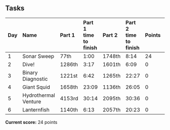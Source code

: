 ## Tasks

| Day | Name                               | Part 1 | Part 1 time to finish  | Part 2 | Part 2 time to finish | Points      | Combined runtime (ms) |
| --- | :--------------------------------- |:------ |:------------------------- |:------ | :------------------------ | :-----------| :---------------------|
| 1   | Sonar Sweep                        | 77th   | 			1:00 				|1748th  | 			 8:14             |     24      | 		  0.3		   |
| 2   | Dive!                       		   | 1286th   | 			3:17 				|1601th  | 			 6:09             |     0      | 		  0.1		   |
| 3   |Binary Diagnostic                   | 1221st   | 			6:42 				|1265th  | 			 22:27            |     0      | 		  ??		   |
| 4   |Giant Squid                         | 1658th   | 			23:09 				|1136th  | 			 26:05            |     0      | 		  ??		   |
| 5   |Hydrothermal Venture                         | 4153rd   | 			30:14				|2095th  | 			 30:36            |     0      | 		  26		   |
| 6   |Lanternfish                       | 1140th   | 			6:13				|2057th  | 			 20:23            |     0      | 		  10.6		   |

__Current score:__ 24 points
